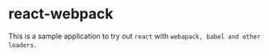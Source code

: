 # react-webpack

This is a sample application to try out `react` with `webapack, babel and other loaders`.
